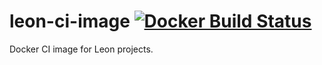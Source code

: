# leon-ci-image [![Docker Build Status](https://img.shields.io/docker/cloud/build/leonai/ci.svg)](https://hub.docker.com/r/leonai/ci/)

Docker CI image for Leon projects.